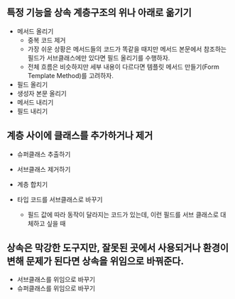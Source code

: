 ## 특정 기능을 상속 계층구조의 위나 아래로 옮기기

- 메서드 올리기
  - 중복 코드 제거
  - 가장 쉬운 상황은 메서드들의 코드가 똑같을 때지만 메서드 본문에서 참조하는 필드가 서브클래스에만 있다면 필드 올리기를 수행하자.
  - 전체 흐름은 비슷하지만 세부 내용이 다르다면 템플릿 메서드 만들기(Form Template Method)를 고려하자.
- 필드 올리기
- 생성자 본문 올리기
- 메서드 내리기
- 필드 내리기

## 계층 사이에 클래스를 추가하거나 제거

- 슈퍼클래스 추출하기
- 서브클래스 제거하기
- 계층 합치기

- 타입 코드를 서브클래스로 바꾸기
  - 필드 값에 따라 동작이 달라지는 코드가 있는데, 이런 필드를 서브 클래스로 대체하고 싶을 때

## 상속은 막강한 도구지만, 잘못된 곳에서 사용되거나 환경이 변해 문제가 된다면 상속을 위임으로 바꿔준다.

- 서브클래스를 위임으로 바꾸기
- 슈퍼클래스를 위임으로 바꾸기
